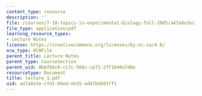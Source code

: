 ```yaml
---
content_type: resource
description: ''
file: /courses/7-18-topics-in-experimental-biology-fall-2005/a47a8a3ecfd189edeb35ad47bd601ff1_lecture_1.pdf
file_type: application/pdf
learning_resource_types:
- Lecture Notes
license: https://creativecommons.org/licenses/by-nc-sa/4.0/
ocw_type: OCWFile
parent_title: Lecture Notes
parent_type: CourseSection
parent_uid: 0bbfb6c6-cc7c-566c-ce71-2ff1040a7d6e
resourcetype: Document
title: lecture_1.pdf
uid: a47a8a3e-cfd1-89ed-eb35-ad47bd601ff1
---
```

